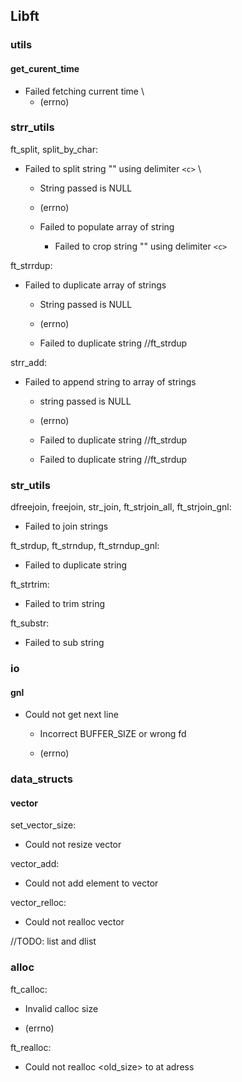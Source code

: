 

## Libft

### utils

#### get_curent_time

- Failed fetching current time \\
    - (errno)



### strr_utils

ft_split, split_by_char:
- Failed to split string "<str>" using delimiter `<c>` \\

    - String passed is NULL

    - (errno)

    - Failed to populate array of string

        - Failed to crop string "<str>" using delimiter `<c>`

ft_strrdup:
- Failed to duplicate array of strings

    - String passed is NULL

    - (errno)

    - Failed to duplicate string //ft_strdup

strr_add:
- Failed to append string to array of strings

    - string passed is NULL

    - (errno)

    - Failed to duplicate string //ft_strdup

    - Failed to duplicate string //ft_strdup

### str_utils


dfreejoin, freejoin, str_join, ft_strjoin_all, ft_strjoin_gnl:
- Failed to join strings

ft_strdup, ft_strndup, ft_strndup_gnl:
- Failed to duplicate string

ft_strtrim:
- Failed to trim string

ft_substr:
- Failed to sub string


### io

#### gnl


- Could not get next line

    - Incorrect BUFFER_SIZE or wrong fd

    - (errno)



### data_structs


#### vector

set_vector_size:

- Could not resize vector

vector_add:

- Could not add element to vector

vector_relloc:

- Could not realloc vector


//TODO: list and dlist


### alloc


ft_calloc:

- Invalid calloc size

- (errno)

ft_realloc:

- Could not realloc <old_size> to <size> at adress <pnt>


